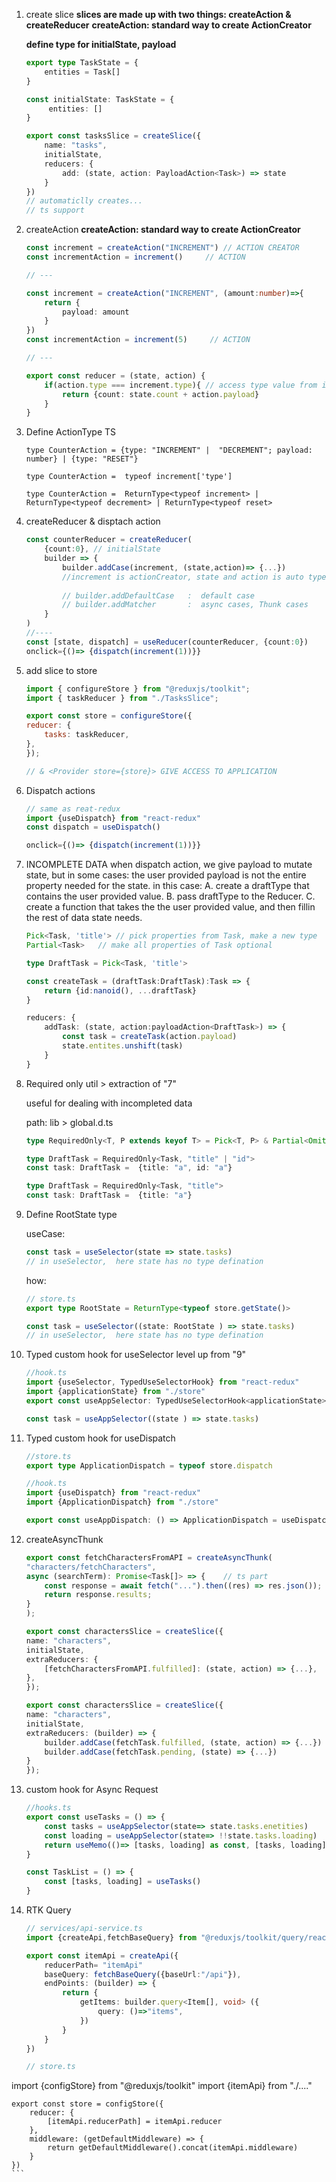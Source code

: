 1. create slice 
    **slices are made up with two things: createAction & createReducer**
    **createAction: standard way to create ActionCreator**

    **define type for initialState, payload**
    ```ts
    export type TaskState = {
        entities = Task[]
    }

    const initialState: TaskState = {
         entities: []
    }

    export const tasksSlice = createSlice({
        name: "tasks",
        initialState,
        reducers: {
            add: (state, action: PayloadAction<Task>) => state
        }
    })
    // automaticlly creates...
    // ts support 
    ```

2. createAction
    **createAction: standard way to create ActionCreator**

    ```ts
    const increment = createAction("INCREMENT") // ACTION CREATOR
    const incrementAction = increment()     // ACTION
    
    // ---
    
    const increment = createAction("INCREMENT", (amount:number)=>{
        return {
            payload: amount
        }
    }) 
    const incrementAction = increment(5)     // ACTION

    // ---

    export const reducer = (state, action) {
        if(action.type === increment.type){ // access type value from increment
            return {count: state.count + action.payload}
        }
    }
    ```

3. Define ActionType TS
    ```TS
    type CounterAction = {type: "INCREMENT" |  "DECREMENT"; payload: number} | {type: "RESET"}

    type CounterAction =  typeof increment['type']

    type CounterAction =  ReturnType<typeof increment> | ReturnType<typeof decrement> | ReturnType<typeof reset>

    ```

4. createReducer & disptach action

    ```ts 
    const counterReducer = createReducer(
        {count:0}, // initialState
        builder => {
            builder.addCase(increment, (state,action)=> {...}) 
            //increment is actionCreator, state and action is auto typed.
            
            // builder.addDefaultCase   :  default case 
            // builder.addMatcher       :  async cases, Thunk cases 
        }
    )
    //----
    const [state, dispatch] = useReducer(counterReducer, {count:0})
    onclick={()=> {dispatch(increment(1))}}
    ```

5. add slice to store 
    ```js 
    import { configureStore } from "@reduxjs/toolkit";
    import { taskReducer } from "./TasksSlice";

    export const store = configureStore({
    reducer: {
        tasks: taskReducer,
    },
    });

    // & <Provider store={store}> GIVE ACCESS TO APPLICATION 
    ```

6. Dispatch actions 
    ```ts
    // same as reat-redux
    import {useDispatch} from "react-redux" 
    const dispatch = useDispatch()

    onclick={()=> {dispatch(increment(1))}}
    ```

7. INCOMPLETE DATA 
    when dispatch action, we give payload to mutate state,
    but in some cases: 
    the user provided payload is not the entire property needed for the state. 
    in this case: 
    A. create a draftType that contains the user provided value. 
    B. pass draftType to the Reducer.
    C. create a function that takes the the user provided value, and then fillin the rest of data state needs. 

    ```ts
    Pick<Task, 'title'> // pick properties from Task, make a new type
    Partial<Task>   // make all properties of Task optional

    type DraftTask = Pick<Task, 'title'>

    const createTask = (draftTask:DraftTask):Task => {
        return {id:nanoid(), ...draftTask}
    }

    reducers: {
        addTask: (state, action:payloadAction<DraftTask>) => {
            const task = createTask(action.payload)
            state.entites.unshift(task)
        }
    }
    ```

8. Required only util > extraction of "7"
    
    useful for dealing with incompleted data 
    
    path: lib > global.d.ts
    ```ts
    type RequiredOnly<T, P extends keyof T> = Pick<T, P> & Partial<Omit<T,P>>

    type DraftTask = RequiredOnly<Task, "title" | "id">
    const task: DraftTask =  {title: "a", id: "a"}

    type DraftTask = RequiredOnly<Task, "title">
    const task: DraftTask =  {title: "a"}
    ```

9. Define RootState type 

    useCase:   

    ```ts
    const task = useSelector(state => state.tasks)
    // in useSelector,  here state has no type defination 
    ```
    how:
    ```ts
    // store.ts
    export type RootState = ReturnType<typeof store.getState()>
    ```

    ```ts
    const task = useSelector((state: RootState ) => state.tasks)
    // in useSelector,  here state has no type defination 
    ```

10. Typed custom hook for useSelector
    level up from "9"
    
    ```ts
    //hook.ts
    import {useSelector, TypedUseSelectorHook} from "react-redux"
    import {applicationState} from "./store"
    export const useAppSelector: TypedUseSelectorHook<applicationState> = useSelector
    ```

    ```ts
    const task = useAppSelector((state ) => state.tasks)
    ```

11. Typed custom hook for useDispatch

    ```ts
    //store.ts 
    export type ApplicationDispatch = typeof store.dispatch
    ```

     ```ts
    //hook.ts 
    import {useDispatch} from "react-redux"
    import {ApplicationDispatch} from "./store"

    export const useAppDispatch: () => ApplicationDispatch = useDispatch 
    ```

12. createAsyncThunk 

    ```js 
    export const fetchCharactersFromAPI = createAsyncThunk(
    "characters/fetchCharacters",
    async (searchTerm): Promise<Task[]> => {    // ts part 
        const response = await fetch("...").then((res) => res.json());
        return response.results;
    }
    );
    ```

    ```ts 
    export const charactersSlice = createSlice({
    name: "characters",
    initialState,
    extraReducers: {
        [fetchCharactersFromAPI.fulfilled]: (state, action) => {...},
    },
    });
    ```

    ```ts 
    export const charactersSlice = createSlice({
    name: "characters",
    initialState,
    extraReducers: (builder) => {
        builder.addCase(fetchTask.fulfilled, (state, action) => {...})
        builder.addCase(fetchTask.pending, (state) => {...})
    }
    });
    ```

13. custom hook for Async Request 
    ```ts 
    //hooks.ts
    export const useTasks = () => {
        const tasks = useAppSelector(state=> state.tasks.enetities)
        const loading = useAppSelector(state=> !!state.tasks.loading)
        return useMemo(()=> [tasks, loading] as const, [tasks, loading])
    } 
    ```
    ```ts 
    const TaskList = () => {
        const [tasks, loading] = useTasks()
    }
    ```

14. RTK Query

    ```ts 
    // services/api-service.ts
    import {createApi,fetchBaseQuery} from "@reduxjs/toolkit/query/react"

    export const itemApi = createApi({
        reducerPath= "itemApi"
        baseQuery: fetchBaseQuery({baseUrl:"/api"}),
        endPoints: (builder) => {
            return {
                getItems: builder.query<Item[], void> ({
                    query: ()=>"items",
                })
            }
        }
    })
    ```

    ```ts 
    // store.ts 
   import {configStore} from "@reduxjs/toolkit"
   import {itemApi} from "./...."

    export const store = configStore({
        reducer: {
            [itemApi.reducerPath] = itemApi.reducer
        },
        middleware: (getDefaultMiddleware) => {
            return getDefaultMiddleware().concat(itemApi.middleware)
        }
    })
    ```
    